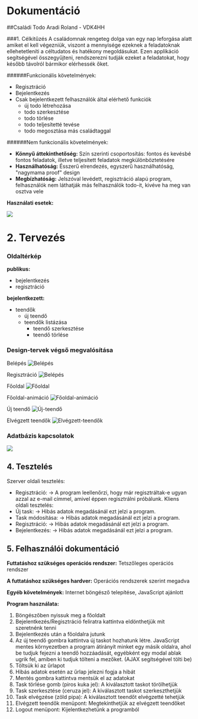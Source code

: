 # Dokumentáció
##Családi Todo
Aradi Roland - VDK4HH

###1.	Célkitűzés
A családomnak rengeteg dolga van egy nap leforgása alatt amiket el kell végezniük, viszont a mennyisége ezeknek a feladatoknak 
ellehetetleníti a céltudatos és hatékony megoldásukat. Ezen applikáció segítségével összegyűjteni, rendszerezni tudják ezeket a 
feladatokat, hogy később távolról bármikor elérhessék őket.

######Funkcionális követelmények:
* Regisztráció
* Bejelentkezés
* Csak bejelentkezett felhasználók által elérhető funkciók
  - új todo létrehozása
  - todo szerkesztése
  - todo törlése
  - todo teljesítetté tevése
  - todo megosztása más családtaggal

######Nem funkcionális követelmények:
*	**Könnyű áttekinthetőség:** Szín szerinti csoportosítás: fontos és kevésbé fontos feladatok, illetve teljesített feladatok megkülönböztetésére
*	**Használhatóság:** Ésszerű elrendezés, egyszerű használhatóság, "nagymama proof" design
*	**Megbízhatóság:** Jelszóval levédett, regisztráció alapú program, felhasználók nem láthatják más felhasználók todo-it, kivéve ha meg van osztva vele

__Használati esetek:__

![](docs/images/uml.png)

# 2. Tervezés

### Oldaltérkép

__publikus:__

- bejelentkezés
- regisztráció

__bejelentkezett:__

- teendők
  - új teendő
  - teendők listázása
    - teendő szerkesztése
    - teendő törlése

### Design-tervek végső megvalósítása
Belépés
![Belépés](docs/images/login.png)

Regisztráció
![Belépés](docs/images/reg.png)

Főoldal
![Főoldal](docs/images/main.png)

Főoldal-animáció
![Főoldal-animáció](docs/images/main2.png)

Új teendő
![Új-teendő](docs/images/ujteendo.png)

Elvégzett teendők
![Elvégzett-teendők](docs/images/elvegzett.png)

### Adatbázis kapcsolatok

![](docs/images/database.png)

## 4. Tesztelés
Szerver oldali tesztelés:
- Regisztráció: -> A program leellenőrzi, hogy már regisztráltak-e ugyan azzal az e-mail címmel, amivel éppen regisztrálni próbálunk.
Kliens oldali tesztelés:
- Új task: -> Hibás adatok megadásánál ezt jelzi a program.
- Task módosítása: -> Hibás adatok megadásánál ezt jelzi a program.
- Regisztráció: -> Hibás adatok megadásánál ezt jelzi a program.
- Bejelentkezés: -> Hibás adatok megadásánál ezt jelzi a program.

## 5. Felhasználói dokumentáció

**Futtatáshoz szükséges operációs rendszer:** Tetszőleges operációs rendszer

**A futtatáshoz szükséges hardver:** Operációs rendszerek szerint megadva

**Egyéb követelmények:** Internet böngésző telepítése, JavaScript ajánlott

**Program használata:**

1. Böngészőben nyissuk meg a főoldalt
2. Bejelentkezés/Regisztráció feliratra kattintva eldönthetjük mit szeretnénk tenni
3. Bejelentkezés után a főoldalra jutunk
4. Az új teendő gombra kattintva új taskot hozhatunk létre. JavaScript mentes környezetben a program átirányít minket egy másik oldalra, ahol be tudjuk fejezni a teendő hozzáadását, egyébként egy modal ablak ugrik fel, amiben ki tudjuk tölteni a mezőket. (AJAX segítségével tölti be)
5. Töltsük ki az űrlapot
6. Hibás adatok esetén az űrlap jelezni fogja a hibát
7. Mentés gombra kattintva mentsük el az adatokat
8. Task törlése gomb (piros kuka jel): A kiválasztott taskot törölhetjük
9. Task szerkesztése (ceruza jel): A kiválasztott taskot szerkeszthetjük
10. Task elvégzése (zöld pipa): A kiválasztott teendőt elvégzetté tehetjük
11. Elvégzett teendők menüpont: Megtekinthetjük az elvégzett teendőket 
12. Logout menüpont: Kijelentkezhetünk a programból

